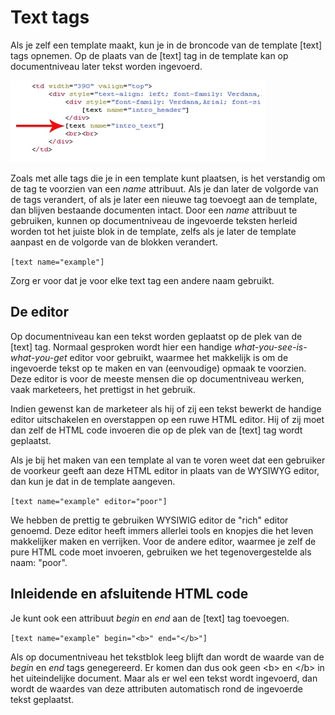 # Text tags

Als je zelf een template maakt, kun je in de broncode van de template [text] 
tags opnemen. Op de plaats van de [text] tag in de template kan op 
documentniveau later tekst worden ingevoerd.

![](../images/textblockcode.png)

Zoals met alle tags die je in een template kunt plaatsen, is het verstandig 
om de tag te voorzien van een *name* attribuut. Als je dan later de volgorde
van de tags verandert, of als je later een nieuwe tag toevoegt aan de template,
dan blijven bestaande documenten intact. Door een *name* attribuut te gebruiken,
kunnen op documentniveau de ingevoerde teksten herleid worden tot het juiste
blok in de template, zelfs als je later de template aanpast en de volgorde van 
de blokken verandert.

`[text name="example"]`

Zorg er voor dat je voor elke text tag een andere naam gebruikt. 


## De editor

Op documentniveau kan een tekst worden geplaatst op de plek van de [text] tag. 
Normaal gesproken wordt hier een handige *what-you-see-is-what-you-get* editor 
voor gebruikt, waarmee het makkelijk is om de ingevoerde tekst op te maken en
van (eenvoudige) opmaak te voorzien. Deze editor is voor de meeste mensen die 
op documentniveau werken, vaak marketeers, het prettigst in het gebruik.

Indien gewenst kan de marketeer als hij of zij een tekst bewerkt de handige editor 
uitschakelen en overstappen op een ruwe HTML editor. Hij of zij moet dan zelf 
de HTML code invoeren die op de plek van de [text] tag wordt geplaatst.

Als je bij het maken van een template al van te voren weet dat een gebruiker
de voorkeur geeft aan deze HTML editor in plaats van de WYSIWYG editor, dan
kun je dat in de template aangeven.

`[text name="example" editor="poor"]`

We hebben de prettig te gebruiken WYSIWIG editor de "rich" editor genoemd.
Deze editor heeft immers allerlei tools en knopjes die het leven makkelijker 
maken en verrijken. Voor de andere editor, waarmee je zelf de pure HTML code 
moet invoeren, gebruiken we het tegenovergestelde als naam: "poor".


## Inleidende en afsluitende HTML code

Je kunt ook een attribuut *begin* en *end* aan de [text] tag toevoegen.

`[text name="example" begin="<b>" end="</b>"]`

Als op documentniveau het tekstblok leeg blijft dan wordt de waarde van de
*begin* en *end* tags genegereerd. Er komen dan dus ook geen &lt;b&gt; en
&lt;/b&gt; in het uiteindelijke document. Maar als er wel een tekst wordt
ingevoerd, dan wordt de waardes van deze attributen automatisch rond de
ingevoerde tekst geplaatst.

